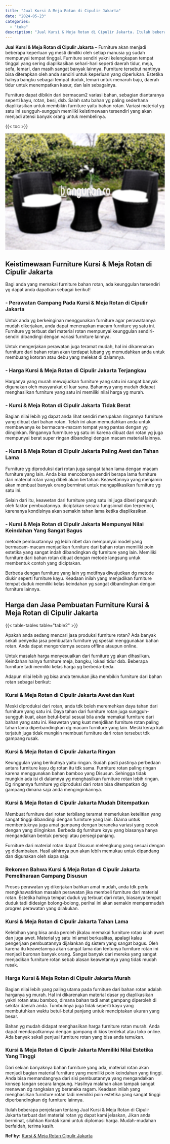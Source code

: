 ```yaml
---
title: "Jual Kursi & Meja Rotan di Cipulir Jakarta"
date: "2024-05-23"
categories: 
  - "toko"
description: "Jual Kursi & Meja Rotan di Cipulir Jakarta. Itulah beberapa penjelasan tentang Jual Kursi & Meja Rotan di Cipulir Jakarta terbuat dari material rotan yg dapa..."
---
```


**Jual Kursi & Meja Rotan di Cipulir Jakarta** – Furniture akan menjadi beberapa keperluan yg mesti dimiliki oleh setiap manusia yg sudah mempunyai tempat tinggal. Furniture sendiri yakni kelengkapan tempat tinggal yang sering diaplikasikan sehari-hari seperti daerah tidur, meja, sofa, lemari, dan masih sangat banyak lainnya. Furniture tersebut nantinya bisa diterapkan oleh anda sendiri untuk keperluan yang diperlukan. Estetika halnya bangku sebagai tempat duduk, lemari untuk menaruh baju, daerah tidur untuk menempatkan kasur, dan lain sebagainya.

Furniture dapat dibikin dari bermacam2 variasi bahan, sebagian diantaranya seperti kayu, rotan, besi, dsb. Salah satu bahan yg paling sederhana diaplikasikan untuk membikin furniture yaitu bahan rotan. Variasi material yg satu ini sungguh-sungguh memiliki keistimewaan tersendiri yang akan menjadi atensi banyak orang untuk membelinya.

{{< toc >}}

![Jual Kursi & Meja Rotan di Cipulir Jakarta](/images/kursi-meja-rotan-murah51.png)

## Keistimewaan Furniture Kursi & Meja Rotan di Cipulir Jakarta

Bagi anda yang memakai furniture bahan rotan, ada keunggulan tersendiri yg dapat anda dapatkan sebagai berikut!

### \- Perawatan Gampang Pada Kursi & Meja Rotan di Cipulir Jakarta

Untuk anda yg berkeinginan menggunakan furniture agar perawatannya mudah dikerjakan, anda dapat menerapkan macam furniture yg satu ini. Furniture yg terbuat dari material rotan mempunyai keunggulan sendiri-sendiri dibandingi dengan variasi furniture lainnya.

Untuk mengerjakan perawatan juga teramat mudah, hal ini dikarenakan furniture dari bahan rotan akan terdapat lubang yg memudahkan anda untuk membuang kotoran atau debu yang melekat di dalamnya.

### \- Harga Kursi & Meja Rotan di Cipulir Jakarta Terjangkau

Harganya yang murah mewujudkan furniture yang satu ini sangat banyak digunakan oleh masyarakat di luar sana. Bahannya yang mudah didapat menghasilkan furniture yang satu ini memiliki nilai harga yg murah.

### \- Kursi & Meja Rotan di Cipulir Jakarta Tidak Berat

Bagian nilai lebih yg dapat anda lihat sendiri merupakan ringannya furniture yang dibuat dari bahan rotan. Telah ini akan memudahkan anda untuk membawanya ke bermacam-macam tempat yang pantas dengan yg diinginkan. Ringannya funrniture yg satu ini karena dibuat dari rotan yg juga mempunyai berat super ringan dibandingi dengan macam material lainnya.

### \- Kursi & Meja Rotan di Cipulir Jakarta Paling Awet dan Tahan Lama

Furniture yg diproduksi dari rotan juga sangat tahan lama dengan macam furniture yang lain. Anda bisa mencobanya sendiri berapa lama furniture dari material rotan yang dibeli akan bertahan. Keawetannya yang menjamin akan membuat banyak orang berminat untuk mengaplikasikan furniture yg satu ini.

Selain dari itu, keawetan dari furniture yang satu ini juga diberi pengaruh oleh faktor pembuatannya. diciptakan secara fungsional dan terperinci, karenanya kondisinya akan semakin tahan lama ketika diaplikasikan.

### \- Kursi & Meja Rotan di Cipulir Jakarta Mempunyai Nilai Keindahan Yang Sangat Bagus

metode pembuatannya yg lebih ribet dan mempunyai model yang bermacam-macam menjadikan furniture dari bahan rotan memiliki poin estetika yang sangat indah dibandingkan dg furniture yang lain. Memiliki furniture dari bahan rotan dibuat dengan metode langsung untuk membentuk contoh yang diciptakan.

Berbeda dengan furniture yang lain yg motifnya diwujudkan dg metode diukir seperti furniture kayu. Keadaan inilah yang menjadikan furniture tempat duduk memiliki kelas keindahan yg sangat dibandingkan dengan furniture lainnya.

## Harga dan Jasa Pembuatan Furniture Kursi & Meja Rotan di Cipulir Jakarta

{{< table-tables table="table2" >}}

Apakah anda sedang mencari jasa produksi furniture rotan? Ada banyak sekali penyedia jasa pembuatan furniture yg spesial menggunakan bahan rotan. Anda dapat mengordernya secara offline ataupun online.

Untuk masalah harga menyesuaikan dari furniture yg akan dihasilkan. Keindahan halnya furniture meja, bangku, lokasi tidur dsb. Beberapa furniture tadi memiliki kelas harga yg berbeda-beda.

Adapun nilai lebih yg bisa anda temukan jika membikin furniture dari bahan rotan sebagai berikut:

### Kursi & Meja Rotan di Cipulir Jakarta Awet dan Kuat

Meski diproduksi dari rotan, anda tdk boleh meremehkan daya tahan dari furniture yang satu ini. Daya tahan dari furniture rotan juga sungguh-sungguh kuat, akan betul-betul sesuai bila anda memakai furniture dari bahan yang satu ini. Keawetan yang kuat menjdikan furniture rotan paling tahan lama diperbandingkan dg macam furniture yang lain. Meski kerap kali terjatuh juga tidak mungkin membuat furniture dari rotan tersebut tdk gampang rusak.

### Kursi & Meja Rotan di Cipulir Jakarta Ringan

Keunggulan yang berikutnya yaitu ringan. Sudah pasti pastinya perbedaan antara furniture kayu dg rotan itu tdk sama. Furniture rotan paling ringan karena menggunakan bahan bamboo yang Disusun. Sehingga tidak mungkin ada isi di dalamnya yg menghasilkan furniture rotan lebih ringan. Dg ringannya furniture yg diproduksi dari rotan bisa ditempatkan dg gampang dimana saja anda menginginkannya.

### Kursi & Meja Rotan di Cipulir Jakarta Mudah Ditempatkan

Membuat furniture dari rotan terbilang teramat memerlukan ketelitian yang sangat tinggi dibandingi dengan furniture yang lain. Diama untuk membentuknya juga amat gampang dengan beraneka variasi yang cocok dengan yang diinginkan. Berbeda dg furniture kayu yang biasanya hanya mengandalkan bentuk persegi atau persegi panjang.

Furniture dari material rotan dapat Disusun melengkung yang sesuai dengan yg didambakan. Hasil akhirnya pun akan lebih memukau untuk dipandang dan digunakan oleh siapa saja.

### Rekomen Bahwa Kursi & Meja Rotan di Cipulir Jakarta Pemeliharaan Gampang Disusun

Proses perawatan yg dikerjakan bahkan amat mudah, anda tdk perlu mengkhawatirkan masalah perawatan jika membeli furniture dari material rotan. Estetika halnya tempat duduk yg terbuat dari rotan, biasanya tempat duduk tadi didesign bolong-bolong, perihal ini akan semakin mempermudah progres perawatan yang dilakukan.

### Kursi & Meja Rotan di Cipulir Jakarta Tahan Lama

Kelebihan yang bisa anda peroleh jikalau memakai furniture rotan ialah awet dan juga awet. Material yg satu ini amat berkualitas, apalagi kalau pengerjaan pembuatannya dijalankan dg sistem yang sangat bagus. Oleh karena itu keawetannya akan sangat lama dan tentunya furniture rotan ini menjadi buronan banyak orang. Sangat banyak dari mereka yang sangat menjadikan furniture rotan sebab alasan keawetannya yang tidak mudah rusak.

### Harga Kursi & Meja Rotan di Cipulir Jakarta Murah

Bagian nilai lebih yang paling utama pada furniture dari bahan rotan adalah harganya yg murah. Hal ini dikarenakan material dasar yg diaplikasikan yakni rotan atau bamboo, dimana bahan tadi amat gampang diperoleh di sekitar daerah anda. Tumbuhnya juga tidak seperti kayu yang membutuhkan waktu betul-betul panjang untuk menciptakan ukuran yang besar.

Bahan yg mudah didapat menghasilkan harga furniture rotan murah. Anda dapat mendapatkannya dengan gampang di kios terdekat atau toko online. Ada banyak sekali penjual furniture rotan yang bisa anda temukan.

### Kursi & Meja Rotan di Cipulir Jakarta Memiliki Nilai Estetika Yang Tinggi

Dari sekian banyaknya bahan furniture yang ada, material rotan akan menjadi bagian material furniture yang memiliki poin keindahan yang tinggi. Anda bisa memandangnya dari sisi pembuatannya yang mengandalkan konsep tangan secara langsung. Hasilnya malahan akan tampak sangat menawan dg rangkaian yg beraneka ragam. Keadaan inilah yang menghasilkan furniture rotan tadi memiliki poin estetika yang sangat tinggi diperbandingkan dg furniture lainnya.

Itulah beberapa penjelasan tentang Jual Kursi & Meja Rotan di Cipulir Jakarta terbuat dari material rotan yg dapat kami jelaskan, Jikan anda berminat, silahkan Kontak kami untuk diplomasi harga. Mudah-mudahan berfaidah, terima kasih.

**Ref by:** [Kursi & Meja Rotan Cipulir Jakarta](https://id.wikipedia.org/wiki/Kursi)
